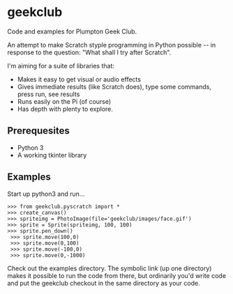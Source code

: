geekclub
========

Code and examples for Plumpton Geek Club.

An attempt to make Scratch styple programming in Python possible -- in
response to the question: "What shall I try after Scratch". 

I'm aiming for a suite of libraries that:

* Makes it easy to get visual or audio effects
* Gives immediate results (like Scratch does), type some commands, press run, see results
* Runs easily on the Pi (of course)
* Has depth with plenty to explore.

Prerequesites
-------------

* Python 3
* A working tkinter library

Examples
--------

Start up python3 and run...

    >>> from geekclub.pyscratch import *
    >>> create_canvas()
    >>> spriteimg = PhotoImage(file='geekclub/images/face.gif')
    >>> sprite = Sprite(spriteimg, 100, 100)
    >>> sprite.pen_down()
	 >>> sprite.move(100,0)
	 >>> sprite.move(0,100)
	 >>> sprite.move(-100,0)
	 >>> sprite.move(0,-1000)

Check out the examples directory. The symbolic link (up one directory) makes it 
possible to run the code from there, but ordinarily you'd write code and put
the geekclub checkout in the same directory as your code.



